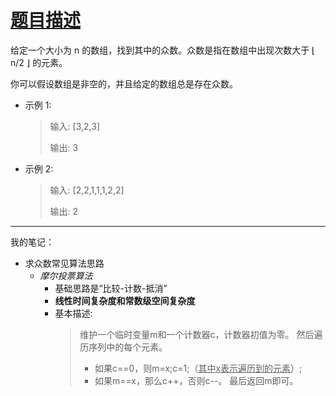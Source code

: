 # [题目描述](https://leetcode-cn.com/problems/majority-element/)
给定一个大小为 n 的数组，找到其中的众数。众数是指在数组中出现次数大于 ⌊ n/2 ⌋ 的元素。

你可以假设数组是非空的，并且给定的数组总是存在众数。


* 示例 1:
  > 输入: [3,2,3]
  > 
  > 输出: 3

* 示例 2:
  > 输入: [2,2,1,1,1,2,2]
  > 
  > 输出: 2
----

我的笔记：
* 求众数常见算法思路
  * *摩尔投票算法*
    * 基础思路是“比较-计数-抵消”
    * **线性时间复杂度和常数级空间复杂度**
    * 基本描述:
        > 维护一个临时变量m和一个计数器c，计数器初值为零。
        > 然后遍历序列中的每个元素。
        > * 如果c==0，则m=x;c=1;（<u>其中x表示遍历到的元素</u>）;
        > * 如果m==x，那么c++，否则c--。 最后返回m即可。